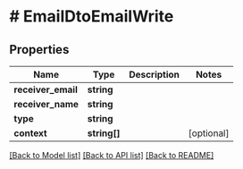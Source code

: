 # # EmailDtoEmailWrite

## Properties

Name | Type | Description | Notes
------------ | ------------- | ------------- | -------------
**receiver_email** | **string** |  |
**receiver_name** | **string** |  |
**type** | **string** |  |
**context** | **string[]** |  | [optional]

[[Back to Model list]](../../README.md#models) [[Back to API list]](../../README.md#endpoints) [[Back to README]](../../README.md)
